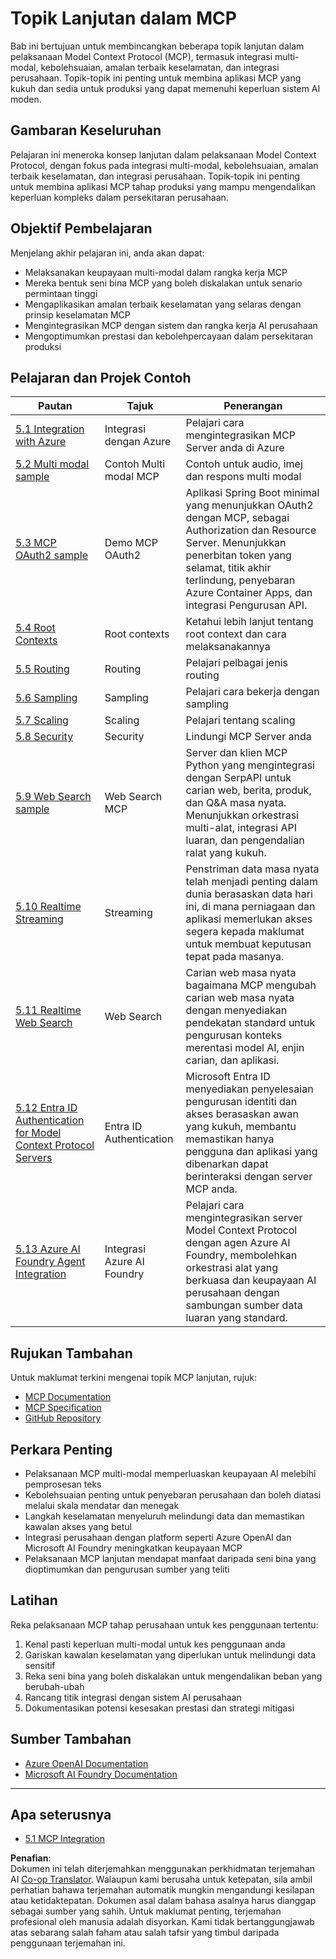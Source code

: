 <!--
CO_OP_TRANSLATOR_METADATA:
{
  "original_hash": "748c61250d4a326206b72b28f6154615",
  "translation_date": "2025-07-13T23:46:35+00:00",
  "source_file": "05-AdvancedTopics/README.md",
  "language_code": "ms"
}
-->
# Topik Lanjutan dalam MCP

Bab ini bertujuan untuk membincangkan beberapa topik lanjutan dalam pelaksanaan Model Context Protocol (MCP), termasuk integrasi multi-modal, kebolehsuaian, amalan terbaik keselamatan, dan integrasi perusahaan. Topik-topik ini penting untuk membina aplikasi MCP yang kukuh dan sedia untuk produksi yang dapat memenuhi keperluan sistem AI moden.

## Gambaran Keseluruhan

Pelajaran ini meneroka konsep lanjutan dalam pelaksanaan Model Context Protocol, dengan fokus pada integrasi multi-modal, kebolehsuaian, amalan terbaik keselamatan, dan integrasi perusahaan. Topik-topik ini penting untuk membina aplikasi MCP tahap produksi yang mampu mengendalikan keperluan kompleks dalam persekitaran perusahaan.

## Objektif Pembelajaran

Menjelang akhir pelajaran ini, anda akan dapat:

- Melaksanakan keupayaan multi-modal dalam rangka kerja MCP
- Mereka bentuk seni bina MCP yang boleh diskalakan untuk senario permintaan tinggi
- Mengaplikasikan amalan terbaik keselamatan yang selaras dengan prinsip keselamatan MCP
- Mengintegrasikan MCP dengan sistem dan rangka kerja AI perusahaan
- Mengoptimumkan prestasi dan kebolehpercayaan dalam persekitaran produksi

## Pelajaran dan Projek Contoh

| Pautan | Tajuk | Penerangan |
|--------|-------|------------|
| [5.1 Integration with Azure](./mcp-integration/README.md) | Integrasi dengan Azure | Pelajari cara mengintegrasikan MCP Server anda di Azure |
| [5.2 Multi modal sample](./mcp-multi-modality/README.md) | Contoh Multi modal MCP | Contoh untuk audio, imej dan respons multi modal |
| [5.3 MCP OAuth2 sample](../../../05-AdvancedTopics/mcp-oauth2-demo) | Demo MCP OAuth2 | Aplikasi Spring Boot minimal yang menunjukkan OAuth2 dengan MCP, sebagai Authorization dan Resource Server. Menunjukkan penerbitan token yang selamat, titik akhir terlindung, penyebaran Azure Container Apps, dan integrasi Pengurusan API. |
| [5.4 Root Contexts](./mcp-root-contexts/README.md) | Root contexts | Ketahui lebih lanjut tentang root context dan cara melaksanakannya |
| [5.5 Routing](./mcp-routing/README.md) | Routing | Pelajari pelbagai jenis routing |
| [5.6 Sampling](./mcp-sampling/README.md) | Sampling | Pelajari cara bekerja dengan sampling |
| [5.7 Scaling](./mcp-scaling/README.md) | Scaling | Pelajari tentang scaling |
| [5.8 Security](./mcp-security/README.md) | Security | Lindungi MCP Server anda |
| [5.9 Web Search sample](./web-search-mcp/README.md) | Web Search MCP | Server dan klien MCP Python yang mengintegrasi dengan SerpAPI untuk carian web, berita, produk, dan Q&A masa nyata. Menunjukkan orkestrasi multi-alat, integrasi API luaran, dan pengendalian ralat yang kukuh. |
| [5.10 Realtime Streaming](./mcp-realtimestreaming/README.md) | Streaming | Penstriman data masa nyata telah menjadi penting dalam dunia berasaskan data hari ini, di mana perniagaan dan aplikasi memerlukan akses segera kepada maklumat untuk membuat keputusan tepat pada masanya. |
| [5.11 Realtime Web Search](./mcp-realtimesearch/README.md) | Web Search | Carian web masa nyata bagaimana MCP mengubah carian web masa nyata dengan menyediakan pendekatan standard untuk pengurusan konteks merentasi model AI, enjin carian, dan aplikasi. |
| [5.12  Entra ID Authentication for Model Context Protocol Servers](./mcp-security-entra/README.md) | Entra ID Authentication | Microsoft Entra ID menyediakan penyelesaian pengurusan identiti dan akses berasaskan awan yang kukuh, membantu memastikan hanya pengguna dan aplikasi yang dibenarkan dapat berinteraksi dengan server MCP anda. |
| [5.13 Azure AI Foundry Agent Integration](./mcp-foundry-agent-integration/README.md) | Integrasi Azure AI Foundry | Pelajari cara mengintegrasikan server Model Context Protocol dengan agen Azure AI Foundry, membolehkan orkestrasi alat yang berkuasa dan keupayaan AI perusahaan dengan sambungan sumber data luaran yang standard. |

## Rujukan Tambahan

Untuk maklumat terkini mengenai topik MCP lanjutan, rujuk:
- [MCP Documentation](https://modelcontextprotocol.io/)
- [MCP Specification](https://spec.modelcontextprotocol.io/)
- [GitHub Repository](https://github.com/modelcontextprotocol)

## Perkara Penting

- Pelaksanaan MCP multi-modal memperluaskan keupayaan AI melebihi pemprosesan teks
- Kebolehsuaian penting untuk penyebaran perusahaan dan boleh diatasi melalui skala mendatar dan menegak
- Langkah keselamatan menyeluruh melindungi data dan memastikan kawalan akses yang betul
- Integrasi perusahaan dengan platform seperti Azure OpenAI dan Microsoft AI Foundry meningkatkan keupayaan MCP
- Pelaksanaan MCP lanjutan mendapat manfaat daripada seni bina yang dioptimumkan dan pengurusan sumber yang teliti

## Latihan

Reka pelaksanaan MCP tahap perusahaan untuk kes penggunaan tertentu:

1. Kenal pasti keperluan multi-modal untuk kes penggunaan anda
2. Gariskan kawalan keselamatan yang diperlukan untuk melindungi data sensitif
3. Reka seni bina yang boleh diskalakan untuk mengendalikan beban yang berubah-ubah
4. Rancang titik integrasi dengan sistem AI perusahaan
5. Dokumentasikan potensi kesesakan prestasi dan strategi mitigasi

## Sumber Tambahan

- [Azure OpenAI Documentation](https://learn.microsoft.com/en-us/azure/ai-services/openai/)
- [Microsoft AI Foundry Documentation](https://learn.microsoft.com/en-us/ai-services/)

---

## Apa seterusnya

- [5.1 MCP Integration](./mcp-integration/README.md)

**Penafian**:  
Dokumen ini telah diterjemahkan menggunakan perkhidmatan terjemahan AI [Co-op Translator](https://github.com/Azure/co-op-translator). Walaupun kami berusaha untuk ketepatan, sila ambil perhatian bahawa terjemahan automatik mungkin mengandungi kesilapan atau ketidaktepatan. Dokumen asal dalam bahasa asalnya harus dianggap sebagai sumber yang sahih. Untuk maklumat penting, terjemahan profesional oleh manusia adalah disyorkan. Kami tidak bertanggungjawab atas sebarang salah faham atau salah tafsir yang timbul daripada penggunaan terjemahan ini.